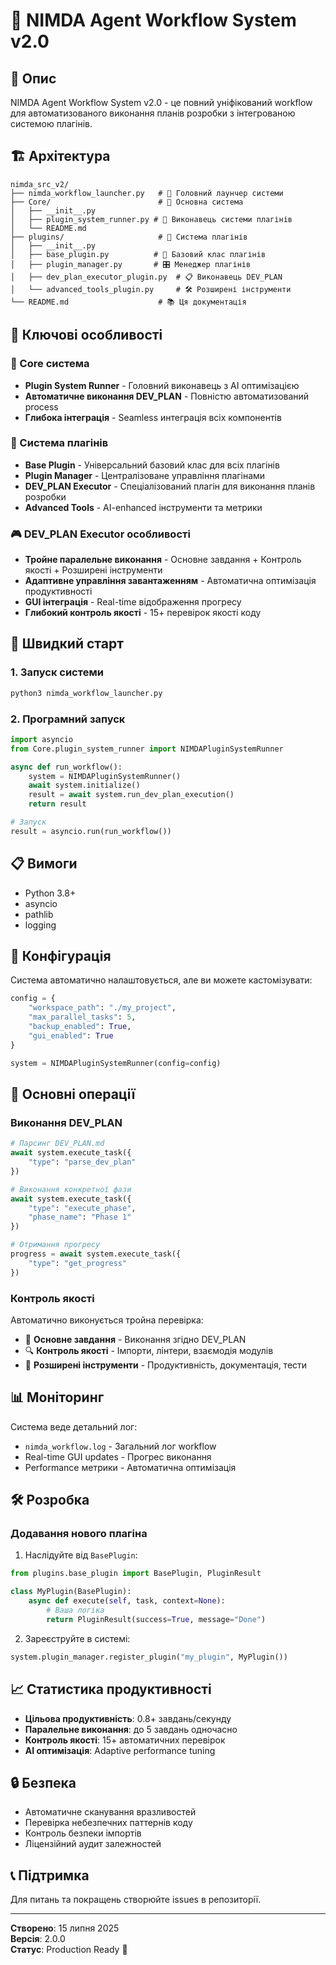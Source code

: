 # 🚀 NIMDA Agent Workflow System v2.0

## 📖 Опис

NIMDA Agent Workflow System v2.0 - це повний уніфікований workflow для автоматизованого виконання планів розробки з інтегрованою системою плагінів.

## 🏗️ Архітектура

```
nimda_src_v2/
├── nimda_workflow_launcher.py   # 🚀 Головний лаунчер системи
├── Core/                        # 🔧 Основна система
│   ├── __init__.py             
│   ├── plugin_system_runner.py # 🏃 Виконавець системи плагінів
│   └── README.md               
├── plugins/                     # 🔌 Система плагінів
│   ├── __init__.py             
│   ├── base_plugin.py          # 📄 Базовий клас плагінів
│   ├── plugin_manager.py       # 🎛️ Менеджер плагінів
│   ├── dev_plan_executor_plugin.py  # 📋 Виконавець DEV_PLAN
│   └── advanced_tools_plugin.py     # 🛠️ Розширені інструменти
└── README.md                    # 📚 Ця документація
```

## 🎯 Ключові особливості

### 🔧 Core система
- **Plugin System Runner** - Головний виконавець з AI оптимізацією
- **Автоматичне виконання DEV_PLAN** - Повністю автоматизований process
- **Глибока інтеграція** - Seamless интеграція всіх компонентів

### 🔌 Система плагінів
- **Base Plugin** - Універсальний базовий клас для всіх плагінів
- **Plugin Manager** - Централізоване управління плагінами
- **DEV_PLAN Executor** - Спеціалізований плагін для виконання планів розробки
- **Advanced Tools** - AI-enhanced інструменти та метрики

### 🎮 DEV_PLAN Executor особливості
- **Тройне паралельне виконання** - Основне завдання + Контроль якості + Розширені інструменти
- **Адаптивне управління завантаженням** - Автоматична оптимізація продуктивності
- **GUI інтеграція** - Real-time відображення прогресу
- **Глибокий контроль якості** - 15+ перевірок якості коду

## 🚀 Швидкий старт

### 1. Запуск системи

```bash
python3 nimda_workflow_launcher.py
```

### 2. Програмний запуск

```python
import asyncio
from Core.plugin_system_runner import NIMDAPluginSystemRunner

async def run_workflow():
    system = NIMDAPluginSystemRunner()
    await system.initialize()
    result = await system.run_dev_plan_execution()
    return result

# Запуск
result = asyncio.run(run_workflow())
```

## 📋 Вимоги

- Python 3.8+
- asyncio
- pathlib
- logging

## 🔧 Конфігурація

Система автоматично налаштовується, але ви можете кастомізувати:

```python
config = {
    "workspace_path": "./my_project",
    "max_parallel_tasks": 5,
    "backup_enabled": True,
    "gui_enabled": True
}

system = NIMDAPluginSystemRunner(config=config)
```

## 🎯 Основні операції

### Виконання DEV_PLAN

```python
# Парсинг DEV_PLAN.md
await system.execute_task({
    "type": "parse_dev_plan"
})

# Виконання конкретної фази
await system.execute_task({
    "type": "execute_phase",
    "phase_name": "Phase 1"
})

# Отримання прогресу
progress = await system.execute_task({
    "type": "get_progress"
})
```

### Контроль якості

Автоматично виконується тройна перевірка:
- 🎯 **Основне завдання** - Виконання згідно DEV_PLAN
- 🔍 **Контроль якості** - Імпорти, лінтери, взаємодія модулів
- 🚀 **Розширені інструменти** - Продуктивність, документація, тести

## 📊 Моніторинг

Система веде детальний лог:
- `nimda_workflow.log` - Загальний лог workflow
- Real-time GUI updates - Прогрес виконання
- Performance метрики - Автоматична оптимізація

## 🛠️ Розробка

### Додавання нового плагіна

1. Наслідуйте від `BasePlugin`:

```python
from plugins.base_plugin import BasePlugin, PluginResult

class MyPlugin(BasePlugin):
    async def execute(self, task, context=None):
        # Ваша логіка
        return PluginResult(success=True, message="Done")
```

2. Зареєструйте в системі:

```python
system.plugin_manager.register_plugin("my_plugin", MyPlugin())
```

## 📈 Статистика продуктивності

- **Цільова продуктивність**: 0.8+ завдань/секунду
- **Паралельне виконання**: до 5 завдань одночасно
- **Контроль якості**: 15+ автоматичних перевірок
- **AI оптимізація**: Adaptive performance tuning

## 🔒 Безпека

- Автоматичне сканування вразливостей
- Перевірка небезпечних паттернів коду
- Контроль безпеки імпортів
- Ліцензійний аудит залежностей

## 📞 Підтримка

Для питань та покращень створюйте issues в репозиторії.

---

**Створено**: 15 липня 2025  
**Версія**: 2.0.0  
**Статус**: Production Ready 🚀
